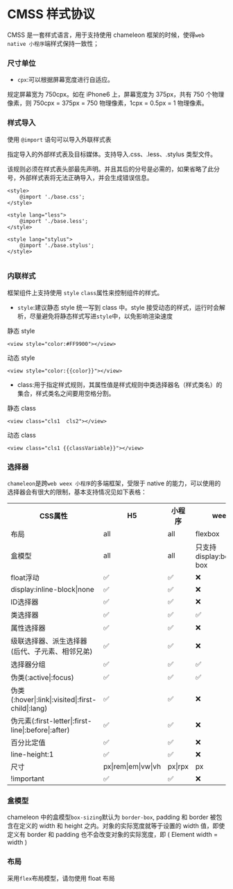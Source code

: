 # CMSS 样式协议

CMSS 是一套样式语言，用于支持使用 chameleon 框架的时候，使得`web native 小程序`端样式保持一致性；

### 尺寸单位

- `cpx`:可以根据屏幕宽度进行自适应。

规定屏幕宽为 750cpx。如在 iPhone6 上，屏幕宽度为 375px，共有 750 个物理像素，则 750cpx = 375px = 750 物理像素，1cpx = 0.5px = 1 物理像素。

### 样式导入

使用 `@import` 语句可以导入外联样式表

指定导入的外部样式表及目标媒体。支持导入.css、.less、.stylus 类型文件。

该规则必须在样式表头部最先声明。并且其后的分号是必需的，如果省略了此分号，外部样式表将无法正确导入，并会生成错误信息。

```style
<style>
    @import './base.css';
</style>

```

```style
<style lang="less">
    @import './base.less';
</style>

```

```style
<style lang="stylus">
    @import './base.stylus';
</style>


```

### 内联样式

框架组件上支持使用 `style` `class`属性来控制组件的样式。

- `style`:建议静态 style 统一写到 class 中。style 接受动态的样式，运行时会解析，尽量避免将静态样式写进`style`中，以免影响渲染速度

静态 style

```vue
<view style="color:#FF9900"></view>
```

动态 style

```vue
<view style="color:{{color}}"></view>
```

- class:用于指定样式规则，其属性值是样式规则中类选择器名（样式类名）的集合，样式类名之间要用空格分割。

静态 class

```vue
<view class="cls1  cls2"></view>
```

动态 class

```vue
<view class="cls1 {{classVariable}}"></view>
```

### 选择器

`chameleon`是跨`web weex 小程序`的多端框架，受限于 native 的能力，可以使用的选择器会有很大的限制，基本支持情况见如下表格：

<table>
  <tr>
    <th width="200px">CSS属性</th>
    <th>H5</th>
    <th width="100px">小程序</th>
    <th>weex</th>
  </tr>
  <tr>
    <td>布局</td>
    <td>all</td>
    <td>all</td>
    <td>flexbox</td>
  </tr>
    <tr>
    <td>盒模型</td>
    <td>all</td>
    <td>all</td>
    <td>只支持display:border-box</td>
  </tr>
  <tr>
    <td>float浮动</td>
    <td>✅</td>
    <td>✅</td>
    <td>❌</td>
  </tr>
  <tr>
    <td>display:inline-block|none</td>
    <td>✅</td>
    <td>✅</td>
    <td>❌</td>
  </tr>
  <tr>
    <td>ID选择器</td>
    <td>✅</td>
    <td>✅</td>
    <td>❌</td>
  </tr>
  <tr>
    <td>类选择器</td>
    <td>✅</td>
    <td>✅</td>
    <td>✅</td>
  </tr>
  <tr>
    <td>属性选择器</td>
    <td>✅</td>
    <td>✅</td>
    <td>❌</td>
  </tr>
  <tr>
    <td>级联选择器、派生选择器(后代、子元素、相邻兄弟)</td>
    <td>✅</td>
    <td>✅</td>
    <td>❌</td>
  </tr>
  <tr>
    <td>选择器分组</td>
    <td>✅</td>
    <td>✅</td>
    <td>✅</td>
  </tr>
  <tr>
    <td>伪类(:active|:focus)</td>
    <td>✅</td>
    <td>✅</td>
    <td>✅</td>
  </tr>
  <tr>
    <td>伪类(:hover|:link|:visited|:first-child|:lang)</td>
    <td>✅</td>
    <td>✅</td>
    <td>❌</td>
  </tr>
  <tr>
    <td>伪元素(:first-letter|:first-line|:before|:after)</td>
    <td>✅</td>
    <td>✅</td>
    <td>❌</td>
  </tr>
  <tr>
    <td>百分比定值</td>
    <td>✅</td>
    <td>✅</td>
    <td>❌</td>
  </tr>
  <tr>
    <td>line-height:1</td>
    <td>✅</td>
    <td>✅</td>
    <td>❌</td>
  </tr>
  <tr>
    <td>尺寸</td>
    <td>px|rem|em|vw|vh</td>
    <td>px|rpx</td>
    <td>px</td>
  </tr>
  <tr>
    <td>!important</td>
    <td>✅</td>
    <td>✅</td>
    <td>❌</td>
  </tr>
</table>

### 盒模型

chameleon 中的盒模型`box-sizing`默认为 `border-box`,
padding 和 border 被包含在定义的 width 和 height 之内。对象的实际宽度就等于设置的 width 值，即使定义有 border 和 padding 也不会改变对象的实际宽度，即 ( Element width = width )

### 布局

采用`flex`布局模型，请勿使用 float 布局
